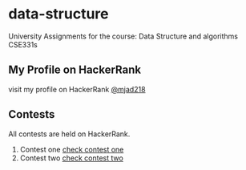 # data-structure
University Assignments for the course: Data Structure and algorithms CSE331s 


## My Profile on HackerRank 
visit my profile on HackerRank [@mjad218](https://www.hackerrank.com/mjad218)

## Contests 
All contests are held on HackerRank. 
1. Contest one [check contest one](https://www.hackerrank.com/contests/cse331-l1-assignment/challenges)
2. Contest two [check contest two](https://www.hackerrank.com/contests/cse331-l2-report/challenges)
